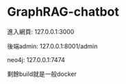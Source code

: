 # GraphRAG-chatbot
進入網頁:
127.0.0.1:3000

後端admin:
127.0.0.1:8001/admin

neo4j:
127.0.0.1:7474

剩餘build就是一般docker
